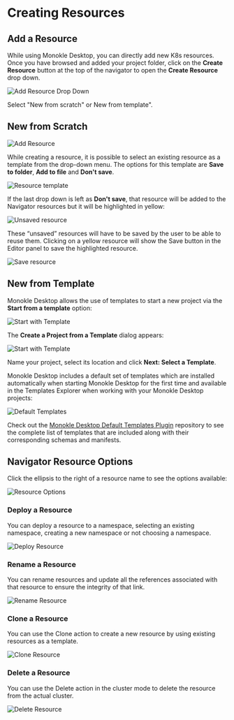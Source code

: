 # Creating Resources

## **Add a Resource**

While using Monokle Desktop, you can directly add new K8s resources. Once you have browsed and added your project folder, click on the **Create Resource** button at the top of the navigator to open the **Create Resource** drop down.

![Add Resource Drop Down](img/add-resource-drop-down-2.0.png)

Select "New from scratch" or New from template".

## **New from Scratch**

![Add Resource](img/add-resource-from-scratch-2.0.png)

While creating a resource, it is possible to select an existing resource as a template from the drop-down menu. The options for this template are **Save to folder**, **Add to file** and **Don't save**.  

![Resource template](img/template-2.0.png)

If the last drop down is left as **Don't save**, that resource will be added to the Navigator resources but it will be highlighted in yellow:

![Unsaved resource](img/unsaved-resource-2.0.png)

These “unsaved” resources will have to be saved by the user to be able to reuse them. Clicking on a yellow resource will show the Save button in the Editor panel to save the highlighted resource.

![Save resource](img/save-resource-2.0.png)

## **New from Template**

Monokle Desktop allows the use of templates to start a new project via the **Start from a template** option:

![Start with Template](img/start-with-template-2.0.png)

The **Create a Project from a Template** dialog appears:

![Start with Template](img/name-project-2.0.png)

Name your project, select its location and click **Next: Select a Template**.

Monokle Desktop includes a default set of templates which are installed automatically when starting Monokle Desktop for the first time and available in the Templates Explorer when working with your Monokle Desktop projects:

![Default Templates](img/template-selection-2.0.png)

Check out the [Monokle Desktop Default Templates Plugin](https://github.com/kubeshop/monokle-default-templates-plugin) repository to 
see the complete list of templates that are included along with their corresponding schemas and manifests.

## **Navigator Resource Options**

Click the ellipsis to the right of a resource name to see the options available:

![Resource Options](img/navigator-resource-options-2.0.png)

### **Deploy a Resource**

You can deploy a resource to a namespace, selecting an existing namespace, creating a new namespace or not choosing a namespace.

![Deploy Resource](img/deploy-2.0.png)

<!--### **Diff a Resource**


![Diff Resource](img/diff.2.0.png)-->

### **Rename a Resource**

You can rename resources and update all the references associated with that resource to ensure the integrity of that link.

![Rename Resource](img/rename-2.0.png)

### **Clone a Resource**

You can use the Clone action to create a new resource by using existing resources as a template. 

![Clone Resource](img/clone-2.0.png)

### **Delete a Resource**

You can use the Delete action in the cluster mode to delete the resource from the actual cluster. 

![Delete Resource](img/delete-2.0.png)